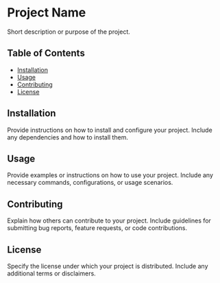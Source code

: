 # Project Name

Short description or purpose of the project.

## Table of Contents

- [Installation](#installation)
- [Usage](#usage)
- [Contributing](#contributing)
- [License](#license)

## Installation

Provide instructions on how to install and configure your project. Include any dependencies and how to install them.

## Usage

Provide examples or instructions on how to use your project. Include any necessary commands, configurations, or usage scenarios.

## Contributing

Explain how others can contribute to your project. Include guidelines for submitting bug reports, feature requests, or code contributions.

## License

Specify the license under which your project is distributed. Include any additional terms or disclaimers.
